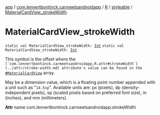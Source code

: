 [app](../../../index.md) / [com.lennertbontinck.carmeetsandroidapp](../../index.md) / [R](../index.md) / [styleable](index.md) / [MaterialCardView_strokeWidth](./-material-card-view_stroke-width.md)

# MaterialCardView_strokeWidth

`static val MaterialCardView_strokeWidth: `[`Int`](https://kotlinlang.org/api/latest/jvm/stdlib/kotlin/-int/index.html)
`static val MaterialCardView_strokeWidth: `[`Int`](https://kotlinlang.org/api/latest/jvm/stdlib/kotlin/-int/index.html)

This symbol is the offset where the ``[`com.lennertbontinck.carmeetsandroidapp.R.attr#strokeWidth`](../attr/stroke-width.md) attribute's value can be found in the ``[`#MaterialCardView`](-material-card-view.md) array.

May be a dimension value, which is a floating point number appended with a unit such as "`14.5sp`". Available units are: px (pixels), dp (density-independent pixels), sp (scaled pixels based on preferred font size), in (inches), and mm (millimeters).

**Attr**
name com.lennertbontinck.carmeetsandroidapp:strokeWidth

